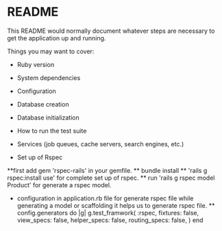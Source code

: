 # README

This README would normally document whatever steps are necessary to get the
application up and running.

Things you may want to cover:

* Ruby version

* System dependencies

* Configuration

* Database creation

* Database initialization

* How to run the test suite

* Services (job queues, cache servers, search engines, etc.)

* Set up of Rspec

**first add gem 'rspec-rails' in your gemfile.
** bundle install
** 'rails g rspec:install use' for complete set up of rspec.
** run 'rails g rspec model Product' for generate a rspec model.
* configuration in application.rb file for generate rspec file while generating a model or scaffolding it helps us to generate rspec file.
  ** config.generators do |g|
      g.test_framwork(
        :rspec,
        fixtures: false,
        view_specs: false,
        helper_specs: false,
        routing_specs: false,
        )
    end 